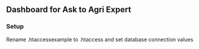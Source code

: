 ## Dashboard for Ask to Agri Expert

### Setup
Rename .htaccessexample to .htaccess and set database connection values
